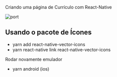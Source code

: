 Criando uma página de Currículo com React-Native

![port](https://user-images.githubusercontent.com/101880897/174675014-695cf80e-4a27-4e48-96be-27a27b3775d9.PNG)


## Usando o pacote de Ícones

 - yarn add react-native-vector-icons
 - yarn react-native link react-native-vector-icons

Rodar novamente emulador
 - yarn android (ios)



